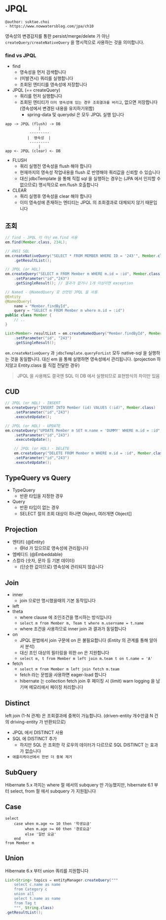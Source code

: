 # JPQL

```
@author: suktae.choi
- https://www.nowwatersblog.com/jpa/ch10
```

영속성의 변경감지를 통한 persist/merge/delete 가 아닌 `createQuery/createNativeQuery` 을 명시적으로 사용하는 것을 의미합니다.

### find vs JPQL

- find
  - 영속성을 먼저 검색합니다
  - (미발견시) 쿼리를 실행합니다
  - 조회된 엔티티를 영속성에 저장합니다
- JPQL (== createQuery)
  - 쿼리를 먼저 실행합니다
  - 조회된 엔티티가 `이미 영속성에 있는 경우 조회결과를 버리고`, 없으면 저장합니다 (영속성에서 변경된 내용을 유지하기위함)
    - spring-data 및 querydsl 은 모두 JPQL 실행 입니다

```
app -> JPQL (flush) -> DB
               |          
           ---------
          |  영속성  |
           ---------
               |
app <- JPQL (clear) <- DB
```

- FLUSH
  - 쿼리 실행전 영속성을 flush 해야 합니다
  - 현재까지의 영속성 작업내용을 flush 로 반영해야 쿼리값을 신뢰할 수 있습니다 
  - 대신 jdbcTemplate 을 통해 직접 sql 을 실행하는 경우는 (JPA 에서 인지할 수 없으므로) 명시적으로 em.flush 호출합니다
- CLEAR
  - 쿼리 실행후 영속성을 clear 해야 합니다
  - 이미 영속성에 존재하는 엔티티는 JPQL 의 조회결과로 대체되지 않기 때문입니다

## 조회

```java
// find - JPQL 이 아닌 em.find 사용
em.find(Member.class, 234L);
```

```java
// ANSI SQL
em.createNativeQuery("SELECT * FROM MEMBER WHERE ID = '243'", Member.class)
    .getResultList();

// JPQL (or HQL)
em.createQuery("SELECT m FROM Member m WHERE m.id = :id", Member.class)
    .setParameter("id","243")
    .getSingleResult(); // 결과가 없거나 1개 이상이면 exception

// Named - @NamedQuery 로 선언된 JPQL 을 사용
@Entity
@NamedQuery(
    name = "Member.findById",
    query = "SELECT m FROM Member m where m.id = :id")
public class Member {
    // ..
}

List<Member> resultList = em.createNamedQuery("Member.findById", Member.class)
    .setParameter("id", "243")
    .getSingleResult();
```

`em.createNativeQuery` 과 `jdbcTemplate.queryForList` 모두 native-sql 을 실행하는 것을 동일합니다. 대신 em 을 통해 실행하면 영속성에서 관리됩니다. (projection 하지않고 Entity.class 를 직접 전달한 경우)

> JPQL 을 사용해도 결국엔 SQL 이 DB 에서 실행되므로 표현방식의 차이만 있음

## CUD

```java
// JPQL (or HQL) - INSERT
em.createQuery("INSERT INTO Member (id) VALUES (:id)", Member.class)
    .setParameter("id","243")
    .executeUpdate();

// JPQL (or HQL) - UPDATE
em.createQuery("UPDATE Member m SET m.name = 'DUMMY' WHERE m.id = :id", Member.class)
    .setParameter("id","243")
    .executeUpdate();

    // JPQL (or HQL) - DELETE
    em.createQuery("DELETE FROM Member m WHERE m.id = :id", Member.class)
    .setParameter("id","243")
    .executeUpdate();
```

## TypeQuery vs Query

- TypeQuery
  - 반환 타입을 지정한 경우
- Query
  - 반환 타입이 없는 경우
  - SELECT 절의 조회 대상이 하나면 Object, 여러개면 Object[]

## Projection

- 엔티티 (@Entity)
  - @Id 가 있으므로 영속성에 관리됩니다
- 엠베디드 (@Embeddable) 
- 스칼라 (숫자, 문자 등 기본 데이터)
  - (단순한 값이므로) 영속성에 관리되지 않습니다

## Join

- inner
  - join 으로만 명시했을때의 기본 동작입니다
- left
- theta
  - where clause 에 조인조건을 명시하는 방식입니다
  - ```select m from Member m, Team t where m.username = t.name```
  - where 조건을 사용하므로 inner join 과 결과가 동일합니다
- on
  - JPQL 문법에서 join 구문에 on 은 불필요합니다 (Entity 의 관계를 통해 알아서 분석)
  - 대신 조인 대상의 필터링을 위한 on 은 지원합니다
  - ```select m, t from Member m left join m.team t on t.name = 'A'```
- fetch
  - ```select m from Member m left join fetch m.team```
  - fetch 라는 문법을 사용하면 eager-load 합니다
  - hibernate 는 collection fetch join 후 페이징 시 (limit) warn logging 을 남기며 메모리에서 페이징 처리합니다

## Distinct

left join (1-N 관계) 은 조회결과에 중복이 가능합니다. (driven-entity 개수만큼 N 건의 driving-entity 가 반환되므로)

- JPQL 에서 DISTINCT 사용
- SQL 에 DISTINCT 추가
  - 하지만 SQL 은 조회한 각 로우의 데이터가 다르므로 SQL DISTINCT 는 효과가 없습니다
- `애플리케이션에서 한번 더 중복 제거`

## SubQuery

Hibernate 5.x 까지는 where 절 에서의 subquery 만 가능했지만, hibernate 6.1 부터 select, from 절 에서 subquery 가 지원됩니다

## Case

```jpql
select
    case when m.age <= 10 then '학생요금'
         when m.age >= 60 then '경로요금'
         else '일반 요금'
    end
from Member m
```

## Union

Hibernate 6.x 부터 union 쿼리를 지원합니다

```java
List<String> topics = entityManager.createQuery("""
    select c.name as name
    from Category c
    union all
    select t.name as name
    from Tag t
    """, String.class)
.getResultList();
```